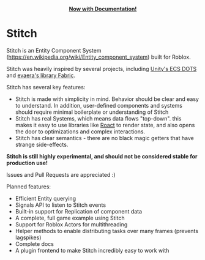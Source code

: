 <p align="center">
  <strong><a href="https://sayhisam1.github.io/Stitch">Now with Documentation!</a></strong>
</p>

# Stitch
Stitch is an Entity Component System (https://en.wikipedia.org/wiki/Entity_component_system) built for Roblox.


Stitch was heavily inspired by several projects, including [Unity's ECS DOTS](https://unity.com/dots) and [evaera's library Fabric](https://github.com/evaera/Fabric).

Stitch has several key features:
- Stitch is made with simplicity in mind. Behavior should be clear and easy to understand. In addition, user-defined components and systems should require minimal boilerplate or understanding of Stitch
- Stitch has real Systems, which means data flows "top-down". this makes it easy to use libraries like [Roact](https://github.com/Roblox/Roact) to render state, and also opens the door to optimizations and complex interactions.
- Stitch has clear semantics - there are no black magic getters that have strange side-effects.


**Stitch is still highly experimental, and should not be considered stable for production use!**

Issues and Pull Requests are appreciated :)

Planned features:
- Efficient Entity querying
- Signals API to listen to Stitch events
- Built-in support for Replication of component data
- A complete, full game example using Stitch
- Support for Roblox Actors for multithreading
- Helper methods to enable distributing tasks over many frames (prevents lagspikes)
- Complete docs
- A plugin frontend to make Stitch incredibly easy to work with
